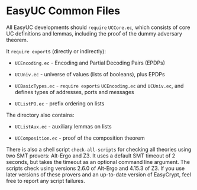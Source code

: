 EasyUC Common Files
================================================================================

All EasyUC developments should `require` `UCCore.ec`, which consists of
core UC definitions and lemmas, including the proof of the dummy
adversary theorem.

It `require export`s (directly or indirectly):

* `UCEncoding.ec` - Encoding and Partial Decoding Pairs (EPDPs)

* `UCUniv.ec` - universe of values (lists of booleans), plus EPDPs

* `UCBasicTypes.ec` - `require export`s `UCEncoding.ec` and `UCUniv.ec`,
  and defines types of addresses, ports and messages

* `UCListPO.ec` - prefix ordering on lists

The directory also contains:

* `UCListAux.ec` - auxiliary lemmas on lists

* `UCComposition.ec` - proof of the composition theorem

There is also a shell script `check-all-scripts` for checking all
theories using two SMT provers: Alt-Ergo and Z3. It uses a default SMT
timeout of 2 seconds, but takes the timeout as an optional command
line argument.  The scripts check using versions 2.6.0 of Alt-Ergo and
4.15.3 of Z3.  If you use later versions of these provers and an
up-to-date version of EasyCrypt, feel free to report any script
failures.

